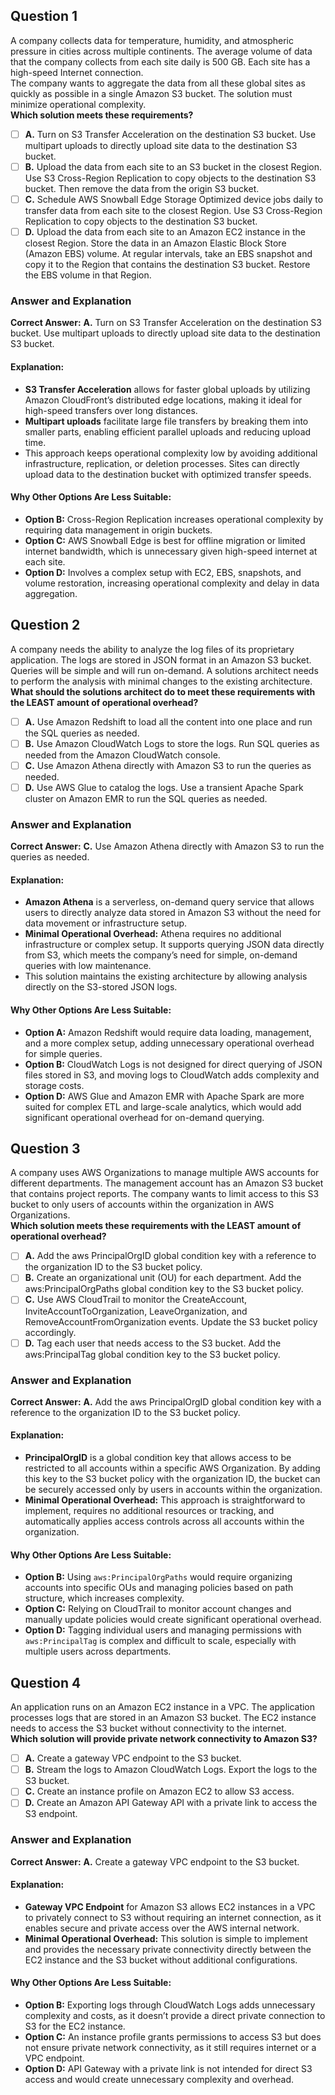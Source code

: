 ## Question 1

A company collects data for temperature, humidity, and atmospheric pressure in cities across multiple continents. The average volume of data that the company collects from each site daily is 500 GB. Each site has a high-speed Internet connection.  
The company wants to aggregate the data from all these global sites as quickly as possible in a single Amazon S3 bucket. The solution must minimize operational complexity.  
**Which solution meets these requirements?**

- [ ] **A.** Turn on S3 Transfer Acceleration on the destination S3 bucket. Use multipart uploads to directly upload site data to the destination S3 bucket.
- [ ] **B.** Upload the data from each site to an S3 bucket in the closest Region. Use S3 Cross-Region Replication to copy objects to the destination S3 bucket. Then remove the data from the origin S3 bucket.
- [ ] **C.** Schedule AWS Snowball Edge Storage Optimized device jobs daily to transfer data from each site to the closest Region. Use S3 Cross-Region Replication to copy objects to the destination S3 bucket.
- [ ] **D.** Upload the data from each site to an Amazon EC2 instance in the closest Region. Store the data in an Amazon Elastic Block Store (Amazon EBS) volume. At regular intervals, take an EBS snapshot and copy it to the Region that contains the destination S3 bucket. Restore the EBS volume in that Region.

### Answer and Explanation

**Correct Answer:** **A.** Turn on S3 Transfer Acceleration on the destination S3 bucket. Use multipart uploads to directly upload site data to the destination S3 bucket.

#### Explanation:

- **S3 Transfer Acceleration** allows for faster global uploads by utilizing Amazon CloudFront’s distributed edge locations, making it ideal for high-speed transfers over long distances.
- **Multipart uploads** facilitate large file transfers by breaking them into smaller parts, enabling efficient parallel uploads and reducing upload time.
- This approach keeps operational complexity low by avoiding additional infrastructure, replication, or deletion processes. Sites can directly upload data to the destination bucket with optimized transfer speeds.

#### Why Other Options Are Less Suitable:

- **Option B:** Cross-Region Replication increases operational complexity by requiring data management in origin buckets.
- **Option C:** AWS Snowball Edge is best for offline migration or limited internet bandwidth, which is unnecessary given high-speed internet at each site.
- **Option D:** Involves a complex setup with EC2, EBS, snapshots, and volume restoration, increasing operational complexity and delay in data aggregation.


## Question 2

A company needs the ability to analyze the log files of its proprietary application. The logs are stored in JSON format in an Amazon S3 bucket. Queries will be simple and will run on-demand. A solutions architect needs to perform the analysis with minimal changes to the existing architecture.  
**What should the solutions architect do to meet these requirements with the LEAST amount of operational overhead?**

- [ ] **A.** Use Amazon Redshift to load all the content into one place and run the SQL queries as needed.
- [ ] **B.** Use Amazon CloudWatch Logs to store the logs. Run SQL queries as needed from the Amazon CloudWatch console.
- [ ] **C.** Use Amazon Athena directly with Amazon S3 to run the queries as needed.
- [ ] **D.** Use AWS Glue to catalog the logs. Use a transient Apache Spark cluster on Amazon EMR to run the SQL queries as needed.

### Answer and Explanation

**Correct Answer:** **C.** Use Amazon Athena directly with Amazon S3 to run the queries as needed.

#### Explanation:

- **Amazon Athena** is a serverless, on-demand query service that allows users to directly analyze data stored in Amazon S3 without the need for data movement or infrastructure setup.
- **Minimal Operational Overhead:** Athena requires no additional infrastructure or complex setup. It supports querying JSON data directly from S3, which meets the company’s need for simple, on-demand queries with low maintenance.
- This solution maintains the existing architecture by allowing analysis directly on the S3-stored JSON logs.

#### Why Other Options Are Less Suitable:

- **Option A:** Amazon Redshift would require data loading, management, and a more complex setup, adding unnecessary operational overhead for simple queries.
- **Option B:** CloudWatch Logs is not designed for direct querying of JSON files stored in S3, and moving logs to CloudWatch adds complexity and storage costs.
- **Option D:** AWS Glue and Amazon EMR with Apache Spark are more suited for complex ETL and large-scale analytics, which would add significant operational overhead for on-demand querying.


## Question 3

A company uses AWS Organizations to manage multiple AWS accounts for different departments. The management account has an Amazon S3 bucket that contains project reports. The company wants to limit access to this S3 bucket to only users of accounts within the organization in AWS Organizations.  
**Which solution meets these requirements with the LEAST amount of operational overhead?**

- [ ] **A.** Add the aws PrincipalOrgID global condition key with a reference to the organization ID to the S3 bucket policy.
- [ ] **B.** Create an organizational unit (OU) for each department. Add the aws:PrincipalOrgPaths global condition key to the S3 bucket policy.
- [ ] **C.** Use AWS CloudTrail to monitor the CreateAccount, InviteAccountToOrganization, LeaveOrganization, and RemoveAccountFromOrganization events. Update the S3 bucket policy accordingly.
- [ ] **D.** Tag each user that needs access to the S3 bucket. Add the aws:PrincipalTag global condition key to the S3 bucket policy.

### Answer and Explanation

**Correct Answer:** **A.** Add the aws PrincipalOrgID global condition key with a reference to the organization ID to the S3 bucket policy.

#### Explanation:

- **PrincipalOrgID** is a global condition key that allows access to be restricted to all accounts within a specific AWS Organization. By adding this key to the S3 bucket policy with the organization ID, the bucket can be securely accessed only by users in accounts within the organization.
- **Minimal Operational Overhead:** This approach is straightforward to implement, requires no additional resources or tracking, and automatically applies access controls across all accounts within the organization.

#### Why Other Options Are Less Suitable:

- **Option B:** Using `aws:PrincipalOrgPaths` would require organizing accounts into specific OUs and managing policies based on path structure, which increases complexity.
- **Option C:** Relying on CloudTrail to monitor account changes and manually update policies would create significant operational overhead.
- **Option D:** Tagging individual users and managing permissions with `aws:PrincipalTag` is complex and difficult to scale, especially with multiple users across departments.


## Question 4

An application runs on an Amazon EC2 instance in a VPC. The application processes logs that are stored in an Amazon S3 bucket. The EC2 instance needs to access the S3 bucket without connectivity to the internet.  
**Which solution will provide private network connectivity to Amazon S3?**

- [ ] **A.** Create a gateway VPC endpoint to the S3 bucket.
- [ ] **B.** Stream the logs to Amazon CloudWatch Logs. Export the logs to the S3 bucket.
- [ ] **C.** Create an instance profile on Amazon EC2 to allow S3 access.
- [ ] **D.** Create an Amazon API Gateway API with a private link to access the S3 endpoint.

### Answer and Explanation

**Correct Answer:** **A.** Create a gateway VPC endpoint to the S3 bucket.

#### Explanation:

- **Gateway VPC Endpoint** for Amazon S3 allows EC2 instances in a VPC to privately connect to S3 without requiring an internet connection, as it enables secure and private access over the AWS internal network.
- **Minimal Operational Overhead:** This solution is simple to implement and provides the necessary private connectivity directly between the EC2 instance and the S3 bucket without additional configurations.

#### Why Other Options Are Less Suitable:

- **Option B:** Exporting logs through CloudWatch Logs adds unnecessary complexity and costs, as it doesn’t provide a direct private connection to S3 for the EC2 instance.
- **Option C:** An instance profile grants permissions to access S3 but does not ensure private network connectivity, as it still requires internet or a VPC endpoint.
- **Option D:** API Gateway with a private link is not intended for direct S3 access and would create unnecessary complexity and overhead.



